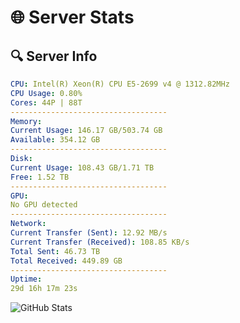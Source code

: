 # 🌐 Server Stats
## 🔍 Server Info
```yaml
CPU: Intel(R) Xeon(R) CPU E5-2699 v4 @ 1312.82MHz
CPU Usage: 0.80%
Cores: 44P | 88T
-----------------------------------
Memory:
Current Usage: 146.17 GB/503.74 GB
Available: 354.12 GB
-----------------------------------
Disk:
Current Usage: 108.43 GB/1.71 TB
Free: 1.52 TB
-----------------------------------
GPU:
No GPU detected
-----------------------------------
Network:
Current Transfer (Sent): 12.92 MB/s
Current Transfer (Received): 108.85 KB/s
Total Sent: 46.73 TB
Total Received: 449.89 GB
-----------------------------------
Uptime:
29d 16h 17m 23s
```
![GitHub Stats](https://img.shields.io/badge/Updated-2025-04-06_13:40:12-blue)